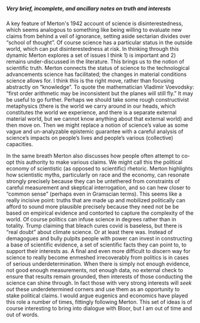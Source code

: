 ##### Very brief, incomplete, and ancillary notes on truth and interests

A key feature of Merton's 1942 account of science is disinterestedness, which seems analogous to something like being willing to evaluate new claims from behind a veil of ignorance, setting aside sectarian divides over “school of thought”. Of course science has a particular status in the outside world, which can put disinterestedness at risk. In thinking through this dynamic Merton explores a set of issues I think 1) is important and 2) remains under-discussed in the literature. This brings us to the notion of scientific truth. Merton connects the status of science to the technological advancements science has facilitated; the changes in material conditions science allows for. I think this is the right move, rather than focusing abstractly on “knowledge”. To quote the mathematician Vladimir Voevodsky: “first order arithmetic may be inconsistent but the planes will still fly.” It may be useful to go further. Perhaps we should take some rough constructivist metaphysics (there is the world we carry around in our heads, which constitutes the world we experience, and there is a separate external material world, but we cannot know anything about that external world) and then move on. Then we might replace a notion of science’s value as some vague and un-analyzable epistemic guarantee with a careful analysis of science’s impacts on people’s lives and people’s various (collective) capacities. 

In the same breath Merton also discusses how people often attempt to co-opt this authority to make various claims. We might call this the political economy of scientistic (as opposed to scientific) rhetoric. Merton highlights how scientistic myths, particularly on race and the economy, can resonate strongly precisely because they can be untethered from constraints of careful measurement and skeptical interrogation, and so can hew closer to “common sense” (perhaps even in Gramscian terms). This seems like a really incisive point: truths that are made up and mobilized politically can afford to sound more plausible precisely because they need not be be based on empirical evidence and contorted to capture the complexity of the world. Of course politics can infuse science in degrees rather than in totality. Trump claiming that bleach cures covid is baseless, but there is “real doubt” about climate science. Or at least there was. Instead of demagogues and bully pulpits people with power can invest in constructing a base of scientific evidence, a set of scientific facts they can point to, to support their interests as. A final and even more difficult to discern way for science to really become enmeshed irrecoverably from politics is in cases of serious underdetermination. When there is simply not enough evidence, not good enough measurements, not enough data, no external check to ensure that results remain grounded, then interests of those conducting the science can shine through. In fact those with very strong interests will _seek out_ these underdetermined corners and use them as an opportunity to stake political claims. I would argue eugenics and economics have played this role a number of times, fittingly following Merton. This set of ideas is of course interesting to bring into dialogue with Bloor, but I am out of time and out of words.